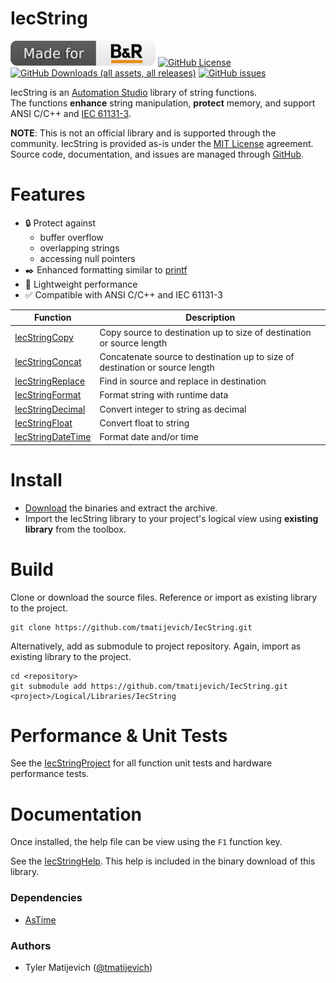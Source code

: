 # IecString

[![Made for B&R](https://raw.githubusercontent.com/hilch/BandR-badges/dfd5e264d7d2dd369fd37449605673f779db437d/Made-For-BrAutomation.svg)](https://www.br-automation.com)
[![GitHub License](https://img.shields.io/github/license/tmatijevich/IecString)](https://github.com/tmatijevich/IecString?tab=MIT-1-ov-file#MIT-1-ov-file)
[![GitHub Downloads (all assets, all releases)](https://img.shields.io/github/downloads/tmatijevich/IecString/total)](https://github.com/tmatijevich/IecString/releases/latest/download/IecString.zip)
[![GitHub issues](https://img.shields.io/github/issues-raw/tmatijevich/IecString)](https://github.com/tmatijevich/IecString/issues)

IecString is an [Automation Studio](https://www.br-automation.com/en-us/products/software/automation-software/automation-studio/) library of string functions.  
The functions **enhance** string manipulation, **protect** memory, and support ANSI C/C++ and [IEC 61131-3](https://en.wikipedia.org/wiki/IEC_61131-3).

**NOTE**: This is not an official library and is supported through the community.  IecString is provided as-is under the [MIT License](https://mit-license.org/) agreement.  Source code, documentation, and issues are managed through [GitHub](https://github.com/tmatijevich/IecString).

# Features

* :lock: Protect against
    * buffer overflow
    * overlapping strings
    * accessing null pointers
* :black_nib: Enhanced formatting similar to [printf](https://cplusplus.com/reference/cstdio/printf/)
* :rocket: Lightweight performance
* :white_check_mark: Compatible with ANSI C/C++ and IEC 61131-3


Function | Description
---|---
[IecStringCopy](https://github.com/tmatijevich/IecString/blob/main/IecString.fun#L2) | Copy source to destination up to size of destination or source length
[IecStringConcat](https://github.com/tmatijevich/IecString/blob/main/IecString.fun#L10) | Concatenate source to destination up to size of destination or source length
[IecStringReplace](https://github.com/tmatijevich/IecString/blob/main/IecString.fun#L18) | Find in source and replace in destination
[IecStringFormat](https://github.com/tmatijevich/IecString/blob/main/IecString.fun#L28) | Format string with runtime data
[IecStringDecimal](https://github.com/tmatijevich/IecString/blob/main/IecString.fun#L37) | Convert integer to string as decimal
[IecStringFloat](https://github.com/tmatijevich/IecString/blob/main/IecString.fun#L47) | Convert float to string
[IecStringDateTime](https://github.com/tmatijevich/IecString/blob/main/IecString.fun#L58) | Format date and/or time

# Install

- [Download](https://github.com/tmatijevich/IecString/releases/latest/download/IecString.zip) the binaries and extract the archive.
- Import the IecString library to your project's logical view using **existing library** from the toolbox.

# Build

Clone or download the source files.  Reference or import as existing library to the project.

```
git clone https://github.com/tmatijevich/IecString.git
```

Alternatively, add as submodule to project repository.  Again, import as existing library to the project.

```
cd <repository>
git submodule add https://github.com/tmatijevich/IecString.git <project>/Logical/Libraries/IecString
```

# Performance & Unit Tests

See the [IecStringProject](https://github.com/tmatijevich/IecStringProject) for all function unit tests and hardware performance tests.

# Documentation

Once installed, the help file can be view using the `F1` function key.

See the [IecStringHelp](https://github.com/tmatijevich/IecStringHelp).  This help is included in the binary download of this library.

### Dependencies

- [AsTime](https://help.br-automation.com/#/en/4/libraries%2Fastime%2Fastime.html)

### Authors

- Tyler Matijevich ([@tmatijevich](https://github.com/tmatijevich))
